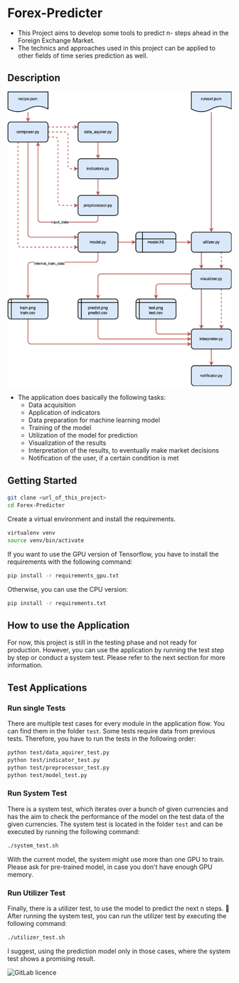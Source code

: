 # Forex-Predicter

- This Project aims to develop some tools to predict n- steps ahead in the Foreign Exchange Market.
- The technics and approaches used in this project can be applied to other fields of time series prediction as well.

## Description

![alt text](doc/model_overview.png)

- The application does basically the following tasks:
  - Data acquisition
  - Application of indicators
  - Data preparation for machine learning model
  - Training of the model
  - Utilization of the model for prediction
  - Visualization of the results
  - Interpretation of the results, to eventually make market decisions
  - Notification of the user, if a certain condition is met

## Getting Started

```bash
git clone <url_of_this_project>
cd Forex-Predicter
```

Create a virtual environment and install the requirements.

````bash
virtualenv venv
source venv/bin/activate
````

If you want to use the GPU version of Tensorflow, you have to install the requirements with the following command:

```bash
pip install -r requirements_gpu.txt
```

Otherwise, you can use the CPU version:

```bash
pip install -r requirements.txt
```

## How to use the Application

For now, this project is still in the testing phase and not ready for production. However, you can use the application by running the test step by step or conduct a system test. Please refer to the next section for more information.

## Test Applications

### Run single Tests

There are multiple test cases for every module in the application flow.
You can find them in the folder `test`. Some tests require data from previous tests. Therefore, you have to run the tests in the following order:

```bash
python test/data_aquirer_test.py
python test/indicator_test.py
python test/preprocessor_test.py
python test/model_test.py
```

### Run System Test

There is a system test, which iterates over a bunch of given currencies and
has the aim to check the performance of the model on the test data of
the given currencies. The system test is located in the folder `test` and
can be executed by running the following command:

```bash
./system_test.sh
```
With the current model, the system might use more than one GPU to train.
Please ask for pre-trained model, in case you don't have enough GPU memory.

### Run Utilizer Test

Finally, there is a utilizer test, to use the model to predict the next n steps. 🥳
After running the system test, you can run the utilizer test by executing the following command:

```bash
./utilizer_test.sh
```

I suggest, using the prediction model only in those cases, where the system test shows a promising result.

![GitLab licence](https://img.shields.io/badge/license-GPLv3-blue.svg)
